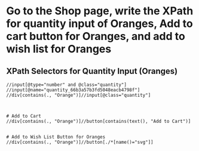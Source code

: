 # Go to the Shop page, write the XPath for quantity input of Oranges, Add to cart button for Oranges, and add to wish list for Oranges


## XPath Selectors for Quantity Input (Oranges)

```xpath
//input[@type="number" and @class="quantity"]
//input[@name="quantity_66b3a57b3fd5048eacb4798f"]
//div[contains(., "Orange")]//input[@class="quantity"]



# Add to Cart
//div[contains(., "Orange")]//button[contains(text(), "Add to Cart")]


# Add to Wish List Button for Oranges
//div[contains(., "Orange")]//button[./*[name()="svg"]]

